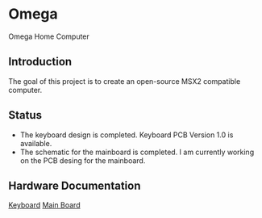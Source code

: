# Omega
Omega Home Computer

## Introduction
The goal of this project is to create an open-source MSX2 compatible computer.

## Status
* The keyboard design is completed. Keyboard PCB Version 1.0 is available.
* The schematic for the mainboard is completed. I am currently working on the PCB desing for the mainboard.

## Hardware Documentation

[Keyboard](Keyboard.md)
[Main Board](Mainboard.md)
